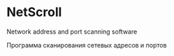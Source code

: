 # NetScroll

Network address and port scanning software

Программа сканирования сетевых адресов и портов
